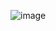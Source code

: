 ![image](https://user-images.githubusercontent.com/102317313/212754058-b172c0fd-0237-4c61-a686-266afc9d0b9f.png)
